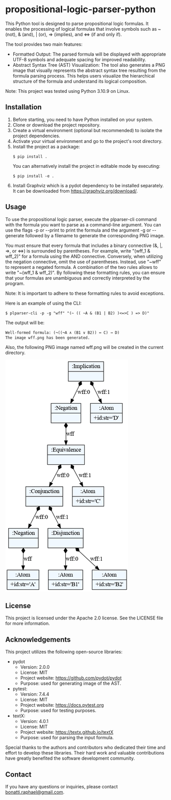 # propositional-logic-parser-python
This Python tool is designed to parse propositional logic formulas. It enables the processing of logical formulas that involve symbols such as ~ (not), & (and), | (or), => (implies), and <=> (if and only if).

The tool provides two main features:
- Formatted Output: The parsed formula will be displayed with appropriate UTF-8 symbols and adequate spacing for improved readability.
- Abstract Syntax Tree (AST) Visualization: The tool also generates a PNG image that visually represents the abstract syntax tree resulting from the formula parsing process. This helps users visualize the hierarchical structure of the formula and understand its logical composition.


Note: This project was tested using Python 3.10.9 on Linux.
## Installation
1. Before starting, you need to have Python installed on your system.
2. Clone or download the project repository.
3. Create a virtual environment (optional but recommended) to isolate the project dependencies.
4. Activate your virtual environment and go to the project's root directory.
5. Install the project as a package:
    ```shell
    $ pip install .
    ```
    You can alternatively install the project in editable mode by executing:
    ```shell
    $ pip install -e .
    ```
6. Install Graphviz which is a pydot dependency to be installed separately. It can be downloaded from https://graphviz.org/download/.

## Usage
To use the propositional logic parser, execute the plparser-cli command with the formula you want to parse as a command-line argument.
You can use the flags -p or --print to print the formula and the argument -g or --generate followed by a filename to generate the corresponding PNG image.  

You must ensure that every formula that includes a binary connective (&, |, =>, or <=>) is surrounded by parentheses. For example, write "(wff_1 & wff_2)" for a formula using the AND connective. Conversely, when utilizing the negation connective, omit the use of parentheses. Instead, use "\~wff" to represent a negated formula. A combination of the two rules allows to write "\~(wff_1 & wff_2)". By following these formatting rules, you can ensure that your formulas are unambiguous and correctly interpreted by the program.

Note: It is important to adhere to these formatting rules to avoid exceptions. 

Here is an example of using the CLI:
```shell
$ plparser-cli -p -g "wff" "(~ (( ~A & (B1 | B2) )<=>C ) => D)"
```
The output will be:
```
Well-formed formula: (¬((¬A ∧ (B1 ∨ B2)) ↔ C) → D)
The image wff.png has been generated.
```
Also, the following PNG image named wff.png will be created in the current directory.

![The AST representation of the wff](images/wff.png)

## License
This project is licensed under the Apache 2.0 license.
See the LICENSE file for more information.

## Acknowledgements
This project utilizes the following open-source libraries:
- pydot
  - Version: 2.0.0
  - License: MIT
  - Project website: https://github.com/pydot/pydot
  - Purpose: used for generating image of the AST.
- pytest:
  - Version: 7.4.4
  - License: MIT
  - Project website: https://docs.pytest.org
  - Purpose: used for testing purposes.
- textX:
  - Version: 4.0.1
  - License: MIT
  - Project website: https://textx.github.io/textX
  - Purpose: used for parsing the input formula.

Special thanks to the authors and contributors who dedicated their time and effort to develop these libraries. Their hard work and valuable contributions have greatly benefited the software development community.

## Contact
If you have any questions or inquiries, please contact bonatti.raphael@gmail.com.
